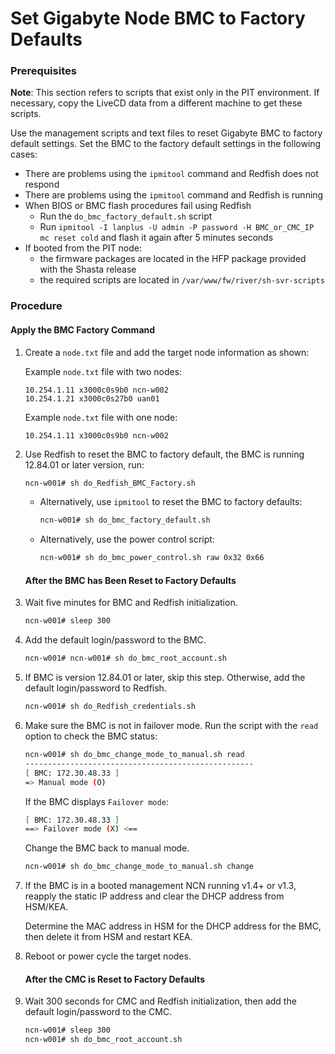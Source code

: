 # Set Gigabyte Node BMC to Factory Defaults

### Prerequisites

**Note**: This section refers to scripts that exist only in the PIT environment. If necessary, copy the LiveCD data from a different machine to get these scripts.

Use the management scripts and text files to reset Gigabyte BMC to factory default settings. Set the BMC to the factory default settings in the following cases:

- There are problems using the `ipmitool` command and Redfish does not respond
- There are problems using the `ipmitool` command and Redfish is running
- When BIOS or BMC flash procedures fail using Redfish
  - Run the `do_bmc_factory_default.sh` script
  - Run `ipmitool -I lanplus -U admin -P password -H BMC_or_CMC_IP mc reset cold` and flash it again after 5 minutes seconds
- If booted from the PIT node:
  - the firmware packages are located in the HFP package provided with the Shasta release
  - the required scripts are located in `/var/www/fw/river/sh-svr-scripts`

### Procedure

#### Apply the BMC Factory Command

1.  Create a `node.txt` file and add the target node information as shown:

    Example `node.txt` file with two nodes:

    ```screen
    10.254.1.11 x3000c0s9b0 ncn-w002
    10.254.1.21 x3000c0s27b0 uan01
    ```

    Example `node.txt` file with one node:

    ```screen
    10.254.1.11 x3000c0s9b0 ncn-w002
    ```

2. Use Redfish to reset the BMC to factory default, the BMC is running 12.84.01 or later version, run:

      ```bash
      ncn-w001# sh do_Redfish_BMC_Factory.sh
      ```

   - Alternatively, use `ipmitool` to reset the BMC to factory defaults:

      ```bash
      ncn-w001# sh do_bmc_factory_default.sh
      ```

   - Alternatively, use the power control script:

      ```bash
      ncn-w001# sh do_bmc_power_control.sh raw 0x32 0x66
      ```

   #### After the BMC has Been Reset to Factory Defaults

3. Wait five minutes for BMC and Redfish initialization.

   ```bash
   ncn-w001# sleep 300
   ```

4. Add the default login/password to the BMC.

   ```bash
   ncn-w001# ncn-w001# sh do_bmc_root_account.sh
   ```

5. If BMC is version 12.84.01 or later, skip this step. Otherwise, add the default login/password to Redfish.

   ```bash
   ncn-w001# sh do_Redfish_credentials.sh
   ```

6. Make sure the BMC is not in failover mode. Run the script with the `read` option to check the BMC status:

   ```bash
   ncn-w001# sh do_bmc_change_mode_to_manual.sh read
   ---------------------------------------------------
   [ BMC: 172.30.48.33 ]
   => Manual mode (O)
   ```

   If the BMC displays `Failover mode`:

   ```bash
   [ BMC: 172.30.48.33 ]
   ==> Failover mode (X) <==
   ```

   Change the BMC back to manual mode.

   ```bash
   ncn-w001# sh do_bmc_change_mode_to_manual.sh change
   ```

7. If the BMC is in a booted management NCN running v1.4+ or v1.3, reapply the static IP address and clear the DHCP address from HSM/KEA.

   Determine the MAC address in HSM for the DHCP address for the BMC, then delete it from HSM and restart KEA.

8. Reboot or power cycle the target nodes.

   #### After the CMC is Reset to Factory Defaults

9. Wait 300 seconds for CMC and Redfish initialization, then add the default login/password to the CMC.

   ```bash
   ncn-w001# sleep 300
   ncn-w001# sh do_bmc_root_account.sh
   ```

